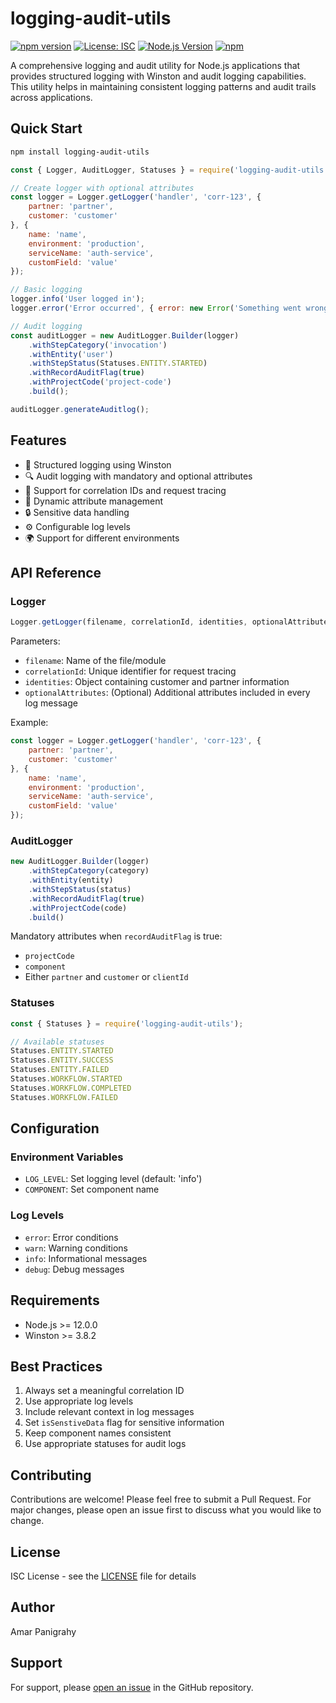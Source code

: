 # logging-audit-utils

[![npm version](https://badge.fury.io/js/logging-audit-utils.svg)](https://badge.fury.io/js/logging-audit-utils)
[![License: ISC](https://img.shields.io/badge/License-ISC-blue.svg)](https://opensource.org/licenses/ISC)
[![Node.js Version](https://img.shields.io/badge/node-%3E%3D12.0.0-brightgreen.svg)](https://nodejs.org/)
[![npm](https://img.shields.io/npm/dt/logging-audit-utils.svg)](https://www.npmjs.com/package/logging-audit-utils)

A comprehensive logging and audit utility for Node.js applications that provides structured logging with Winston and audit logging capabilities. This utility helps in maintaining consistent logging patterns and audit trails across applications.

## Quick Start

```bash
npm install logging-audit-utils
```

```javascript
const { Logger, AuditLogger, Statuses } = require('logging-audit-utils');

// Create logger with optional attributes
const logger = Logger.getLogger('handler', 'corr-123', {
    partner: 'partner',
    customer: 'customer'
}, {
    name: 'name',
    environment: 'production',
    serviceName: 'auth-service',
    customField: 'value'
});

// Basic logging
logger.info('User logged in');
logger.error('Error occurred', { error: new Error('Something went wrong') });

// Audit logging
const auditLogger = new AuditLogger.Builder(logger)
    .withStepCategory('invocation')
    .withEntity('user')
    .withStepStatus(Statuses.ENTITY.STARTED)
    .withRecordAuditFlag(true)
    .withProjectCode('project-code')
    .build();

auditLogger.generateAuditlog();
```

## Features

- 📝 Structured logging using Winston
- 🔍 Audit logging with mandatory and optional attributes
- 🔗 Support for correlation IDs and request tracing
- 🎯 Dynamic attribute management
- 🔒 Sensitive data handling
- ⚙️ Configurable log levels
- 🌍 Support for different environments

## API Reference

### Logger

```javascript
Logger.getLogger(filename, correlationId, identities, optionalAttributes)
```

Parameters:
- `filename`: Name of the file/module
- `correlationId`: Unique identifier for request tracing
- `identities`: Object containing customer and partner information
- `optionalAttributes`: (Optional) Additional attributes included in every log message

Example:
```javascript
const logger = Logger.getLogger('handler', 'corr-123', {
    partner: 'partner',
    customer: 'customer'
}, {
    name: 'name',
    environment: 'production',
    serviceName: 'auth-service',
    customField: 'value'
});
```

### AuditLogger

```javascript
new AuditLogger.Builder(logger)
    .withStepCategory(category)
    .withEntity(entity)
    .withStepStatus(status)
    .withRecordAuditFlag(true)
    .withProjectCode(code)
    .build()
```

Mandatory attributes when `recordAuditFlag` is true:
- `projectCode`
- `component`
- Either `partner` and `customer` or `clientId`

### Statuses

```javascript
const { Statuses } = require('logging-audit-utils');

// Available statuses
Statuses.ENTITY.STARTED
Statuses.ENTITY.SUCCESS
Statuses.ENTITY.FAILED
Statuses.WORKFLOW.STARTED
Statuses.WORKFLOW.COMPLETED
Statuses.WORKFLOW.FAILED
```

## Configuration

### Environment Variables

- `LOG_LEVEL`: Set logging level (default: 'info')
- `COMPONENT`: Set component name

### Log Levels

- `error`: Error conditions
- `warn`: Warning conditions
- `info`: Informational messages
- `debug`: Debug messages

## Requirements

- Node.js >= 12.0.0
- Winston >= 3.8.2

## Best Practices

1. Always set a meaningful correlation ID
2. Use appropriate log levels
3. Include relevant context in log messages
4. Set `isSenstiveData` flag for sensitive information
5. Keep component names consistent
6. Use appropriate statuses for audit logs

## Contributing

Contributions are welcome! Please feel free to submit a Pull Request. For major changes, please open an issue first to discuss what you would like to change.

## License

ISC License - see the [LICENSE](LICENSE) file for details

## Author

Amar Panigrahy

## Support

For support, please [open an issue](https://github.com/amar02041988/logging-audit-utils/issues) in the GitHub repository. 
